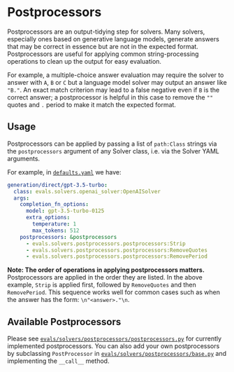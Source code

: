 # Postprocessors

Postprocessors are an output-tidying step for solvers. Many solvers, especially ones based on generative language models, generate answers that may be correct in essence but are not in the expected format. Postprocessors are useful for applying common string-processing operations to clean up the output for easy evaluation.

For example, a multiple-choice answer evaluation may require the solver to answer with `A`, `B` or `C` but a language model solver may output an answer like `"B."`. An exact match criterion may lead to a false negative even if `B` is the correct answer; a postprocessor is helpful in this case to remove the `""` quotes and `.` period to make it match the expected format.

## Usage

Postprocessors can be applied by passing a list of `path:Class` strings via the `postprocessors` argument of any Solver class, i.e. via the Solver YAML arguments. 

For example, in [`defaults.yaml`](/evals/registry/solvers/defaults.yaml) we have:
```yaml
generation/direct/gpt-3.5-turbo:
  class: evals.solvers.openai_solver:OpenAISolver
  args:
    completion_fn_options:
      model: gpt-3.5-turbo-0125
      extra_options:
        temperature: 1
        max_tokens: 512
    postprocessors: &postprocessors
      - evals.solvers.postprocessors.postprocessors:Strip
      - evals.solvers.postprocessors.postprocessors:RemoveQuotes
      - evals.solvers.postprocessors.postprocessors:RemovePeriod
```

**Note: The order of operations in applying postprocessors matters.** Postprocessors are applied in the order they are listed. In the above example, `Strip` is applied first, followed by `RemoveQuotes` and then `RemovePeriod`. This sequence works well for common cases such as when the answer has the form: `\n"<answer>."\n`.

## Available Postprocessors

Please see [`evals/solvers/postprocessors/postprocessors.py`](/evals/registry/solvers/postprocessors/postprocessors.py) for currently implemented postprocessors. You can also add your own postprocessors by subclassing `PostProcessor` in [`evals/solvers/postprocessors/base.py`](/evals/registry/solvers/postprocessors/base.py) and implementing the `__call__` method.
